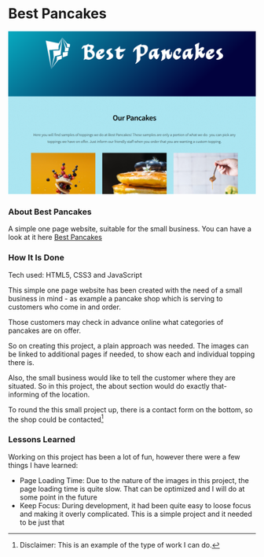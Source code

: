 # Best Pancakes
![Best Pancakes](./assets/css/images/bestpancakes.png)

### About Best Pancakes
A simple one page website, suitable for the small business.
You can have a look at it here [Best Pancakes](https://bestpancakes.netlify.app/)

### How It Is Done
Tech used: HTML5, CSS3 and JavaScript

This simple one page website has been created with the need of a small business in mind - as example a pancake shop which is serving to customers who come in and order.

Those customers may check in advance online what categories of pancakes are on offer.

So on creating this project, a plain approach was needed. The images can be linked to additional pages if needed, to show each and individual topping there is.

Also, the small business would like to tell the customer where they are situated. So in this project, the about section would do exactly that- informing of the location.

To round the this small project up, there is a contact form on the bottom, so the shop could be contacted[^1]

[^1]: Disclaimer: This is an example of the type of work I can do.

### Lessons Learned
Working on this project has been a lot of fun, however there were a few things I have learned:

- Page Loading Time: Due to the nature of the images in this project, the page loading time is quite slow. That can be optimized and I will do at some point in the future
- Keep Focus: During development, it had been quite easy to loose focus and making it overly complicated. This is a simple project and it needed to be just that
